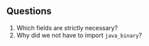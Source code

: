 ## Questions
1. Which fields are strictly necessary?
2. Why did we not have to import `java_binary`?
